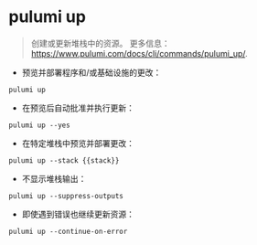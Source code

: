# pulumi up

> 创建或更新堆栈中的资源。
> 更多信息：<https://www.pulumi.com/docs/cli/commands/pulumi_up/>.

- 预览并部署程序和/或基础设施的更改：

`pulumi up`

- 在预览后自动批准并执行更新：

`pulumi up --yes`

- 在特定堆栈中预览并部署更改：

`pulumi up --stack {{stack}}`

- 不显示堆栈输出：

`pulumi up --suppress-outputs`

- 即使遇到错误也继续更新资源：

`pulumi up --continue-on-error`